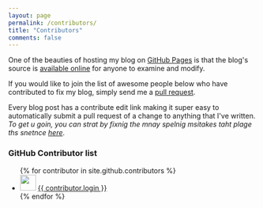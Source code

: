 ```yaml
---
layout: page
permalink: /contributors/
title: "Contributors"
comments: false
---
```

One of the beauties of hosting my blog on [GitHub Pages](https://pages.github.com/) is that the blog's source is 
[available online](https://github.com/hadynz/hadynz.github.io) for anyone to examine and modify.

If you would like to join the list of awesome people below who have contributed to fix my blog, simply send me a 
[pull request](https://help.github.com/articles/using-pull-requests).

Every blog post has a contribute edit link making it super easy to automatically submit a pull request of a change to
anything that I've written. _To get u goin, you can strat by fixnig the mnay spelnig msitakes taht plage ths
snetnce [here](https://github.com/hadynz/hadynz.github.io/edit/master/contributors.md)_.

### GitHub Contributor list
<ul>
{% for contributor in site.github.contributors %}
  <li>
    <img src="{{ contributor.avatar_url }}" width="32" height="32" /> <a href="{{ contributor.html_url }}">{{ contributor.login }}</a>
  </li>
{% endfor %}
</ul>

